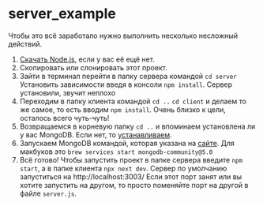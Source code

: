 # server_example
Чтобы это всё заработало нужно выполнить несколько несложный действий.

1. <a href="https://nodejs.org/en/">Скачать Node.js</a>, если у вас её ещё нет.
2. Скопировать или слонировать этот проект.
3. Зайти в терминал перейти в папку сервера командой `cd server` Установить зависимости введя в консоли 
`npm install`. Сервер установили, звучит неплохо
4. Переходим в папку клиента командой `cd ..` `cd client` и делаем то же самое, то есть вводим `npm install`. Очень близко к цели, осталось всего чуть-чуть!
5. Возвращаемся в корневую папку `cd ..` и впоминаем установлена ли у вас MongoDB. 
Если нет, то <a href="https://docs.mongodb.com/manual/tutorial/install-mongodb-on-os-x/">устанавливаем</a>.
6. Запускаем MongoDB командой, которая указана на <a href="https://docs.mongodb.com/manual/tutorial">сайте</a>. Для макбуков это `brew services start mongodb-community@5.0`
7. Всё готово! Чтобы запустить проект в папке сервера введите `npm start`, а в папке клиента `npx next dev`. 
Сервер по умолчанию запуститься на http://localhost:3003/ Если этот порт занят или вы хотите запустить на другом, то просто поменяйте порт на другой в файле `server.js`. 


